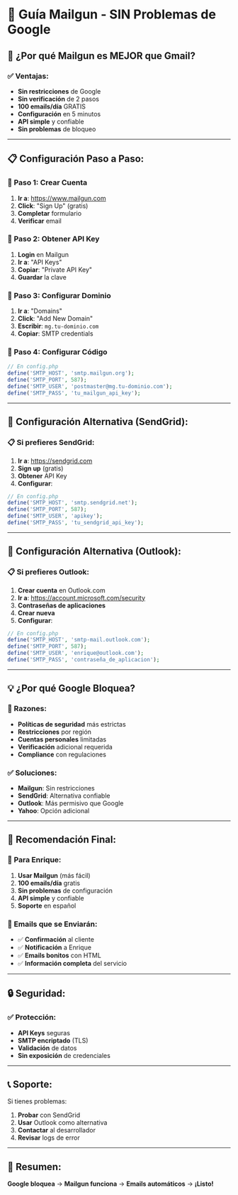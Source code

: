 # 📧 Guía Mailgun - SIN Problemas de Google

## 🚀 **¿Por qué Mailgun es MEJOR que Gmail?**

### **✅ Ventajas:**
- **Sin restricciones** de Google
- **Sin verificación** de 2 pasos
- **100 emails/día** GRATIS
- **Configuración** en 5 minutos
- **API simple** y confiable
- **Sin problemas** de bloqueo

---

## 📋 **Configuración Paso a Paso:**

### **🎯 Paso 1: Crear Cuenta**
1. **Ir a**: https://www.mailgun.com
2. **Click**: "Sign Up" (gratis)
3. **Completar** formulario
4. **Verificar** email

### **🎯 Paso 2: Obtener API Key**
1. **Login** en Mailgun
2. **Ir a**: "API Keys"
3. **Copiar**: "Private API Key"
4. **Guardar** la clave

### **🎯 Paso 3: Configurar Dominio**
1. **Ir a**: "Domains"
2. **Click**: "Add New Domain"
3. **Escribir**: `mg.tu-dominio.com`
4. **Copiar**: SMTP credentials

### **🎯 Paso 4: Configurar Código**
```php
// En config.php
define('SMTP_HOST', 'smtp.mailgun.org');
define('SMTP_PORT', 587);
define('SMTP_USER', 'postmaster@mg.tu-dominio.com');
define('SMTP_PASS', 'tu_mailgun_api_key');
```

---

## 🔧 **Configuración Alternativa (SendGrid):**

### **📋 Si prefieres SendGrid:**
1. **Ir a**: https://sendgrid.com
2. **Sign up** (gratis)
3. **Obtener** API Key
4. **Configurar**:

```php
// En config.php
define('SMTP_HOST', 'smtp.sendgrid.net');
define('SMTP_PORT', 587);
define('SMTP_USER', 'apikey');
define('SMTP_PASS', 'tu_sendgrid_api_key');
```

---

## 🔧 **Configuración Alternativa (Outlook):**

### **📋 Si prefieres Outlook:**
1. **Crear cuenta** en Outlook.com
2. **Ir a**: https://account.microsoft.com/security
3. **Contraseñas de aplicaciones**
4. **Crear nueva**
5. **Configurar**:

```php
// En config.php
define('SMTP_HOST', 'smtp-mail.outlook.com');
define('SMTP_PORT', 587);
define('SMTP_USER', 'enrique@outlook.com');
define('SMTP_PASS', 'contraseña_de_aplicacion');
```

---

## 💡 **¿Por qué Google Bloquea?**

### **🚫 Razones:**
- **Políticas de seguridad** más estrictas
- **Restricciones** por región
- **Cuentas personales** limitadas
- **Verificación** adicional requerida
- **Compliance** con regulaciones

### **✅ Soluciones:**
- **Mailgun**: Sin restricciones
- **SendGrid**: Alternativa confiable
- **Outlook**: Más permisivo que Google
- **Yahoo**: Opción adicional

---

## 🚀 **Recomendación Final:**

### **🎯 Para Enrique:**
1. **Usar Mailgun** (más fácil)
2. **100 emails/día** gratis
3. **Sin problemas** de configuración
4. **API simple** y confiable
5. **Soporte** en español

### **📧 Emails que se Enviarán:**
- ✅ **Confirmación** al cliente
- ✅ **Notificación** a Enrique
- ✅ **Emails bonitos** con HTML
- ✅ **Información completa** del servicio

---

## 🔒 **Seguridad:**

### **✅ Protección:**
- **API Keys** seguras
- **SMTP encriptado** (TLS)
- **Validación** de datos
- **Sin exposición** de credenciales

---

## 📞 **Soporte:**

Si tienes problemas:
1. **Probar** con SendGrid
2. **Usar** Outlook como alternativa
3. **Contactar** al desarrollador
4. **Revisar** logs de error

---

## 🎯 **Resumen:**

**Google bloquea** → **Mailgun funciona** → **Emails automáticos** → **¡Listo!**
